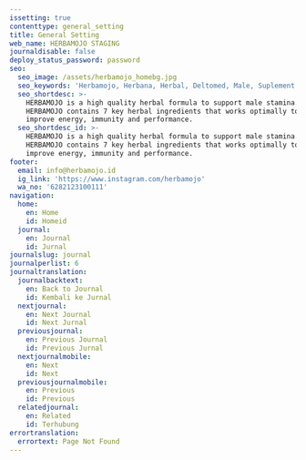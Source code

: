 ```yaml
---
issetting: true
contenttype: general_setting
title: General Setting
web_name: HERBAMOJO STAGING
journaldisable: false
deploy_status_password: password
seo:
  seo_image: /assets/herbamojo_homebg.jpg
  seo_keywords: 'Herbamojo, Herbana, Herbal, Deltomed, Male, Suplement'
  seo_shortdesc: >-
    HERBAMOJO is a high quality herbal formula to support male stamina.
    HERBAMOJO contains 7 key herbal ingredients that works optimally to help
    improve energy, immunity and performance.
  seo_shortdesc_id: >-
    HERBAMOJO is a high quality herbal formula to support male stamina.
    HERBAMOJO contains 7 key herbal ingredients that works optimally to help
    improve energy, immunity and performance.
footer:
  email: info@herbamojo.id
  ig_link: 'https://www.instagram.com/herbamojo'
  wa_no: '6282123100111'
navigation:
  home:
    en: Home
    id: Homeid
  journal:
    en: Journal
    id: Jurnal
journalslug: journal
journalperlist: 6
journaltranslation:
  journalbacktext:
    en: Back to Journal
    id: Kembali ke Jurnal
  nextjournal:
    en: Next Journal
    id: Next Jurnal
  previousjournal:
    en: Previous Journal
    id: Previous Jurnal
  nextjournalmobile:
    en: Next
    id: Next
  previousjournalmobile:
    en: Previous
    id: Previous
  relatedjournal:
    en: Related
    id: Terhubung
errortranslation:
  errortext: Page Not Found
---
```


